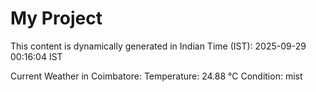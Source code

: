 # My Project

This content is dynamically generated in Indian Time (IST): 2025-09-29 00:16:04 IST


Current Weather in Coimbatore:
Temperature: 24.88 °C
Condition: mist
